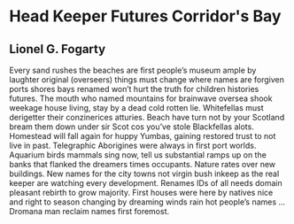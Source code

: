 # Head Keeper Futures Corridor's Bay
## Lionel G. Fogarty
Every sand rushes the beaches are first people’s
museum ample by laughter original (overseers)
things must change where names are forgiven
ports shores bays renamed won’t hurt the
truth for children histories futures.
The mouth who named mountains for brainwave
oversea shook weekage house living, stay by a dead cold rotten lie.
Whitefellas must derigetter their conzinerices atturies.
Beach have turn not by your Scotland bream them down under sir Scot cos you’ve
stole Blackfellas alots.
Homestead will fall again for huppy Yumbas,
gaining restored trust to not live in past.
Telegraphic Aborigines were always in first port worlds.
Aquarium birds mammals sing now,
tell us substantial ramps up on the banks that flanked the dreamers times
occupants.
Nature rates over new buildings.
New names for the city towns not virgin bush inkeep as the real keeper
are watching every development.
Renames IDs of all needs domain
pleasant rebirth to grow majority.
First houses were here by natives nice and right to season
changing by dreaming winds rain hot people’s names ...
Dromana man reclaim names first foremost.